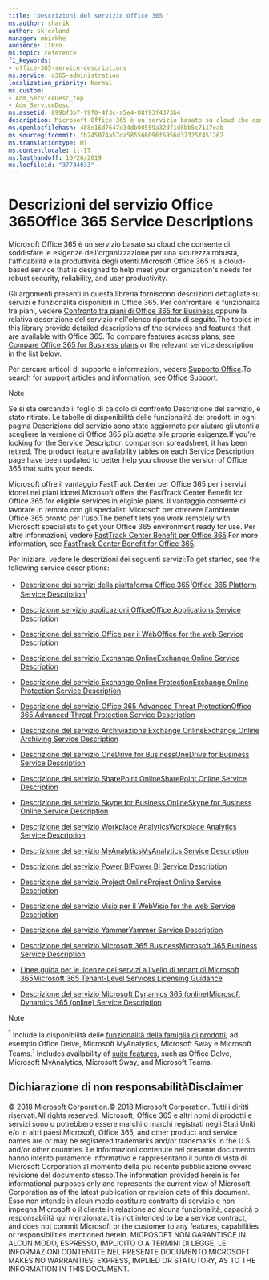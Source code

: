 ```yaml
---
title: 'Descrizioni del servizio Office 365 '
ms.author: sharik
author: skjerland
manager: mnirkhe
audience: ITPro
ms.topic: reference
f1_keywords:
- office-365-service-descriptions
ms.service: o365-administration
localization_priority: Normal
ms.custom:
- Adm_ServiceDesc_top
- Adm_ServiceDesc
ms.assetid: 899bf3b7-f9f0-4f3c-a5e4-88f93f4373b4
description: Microsoft Office 365 è un servizio basato su cloud che consente di soddisfare le esigenze dell'organizzazione per una sicurezza robusta, l'affidabilità e la produttività degli utenti.
ms.openlocfilehash: 488e16d7647d34db00559a32df1d8bb5c7117eab
ms.sourcegitcommit: fb245074a57da585566096f6956d37325f451262
ms.translationtype: MT
ms.contentlocale: it-IT
ms.lasthandoff: 10/26/2019
ms.locfileid: "37734033"
---
```

# <a name="office-365-service-descriptions"></a><span data-ttu-id="74260-103">Descrizioni del servizio Office 365</span><span class="sxs-lookup"><span data-stu-id="74260-103">Office 365 Service Descriptions</span></span> 

<span data-ttu-id="74260-104">Microsoft Office 365 è un servizio basato su cloud che consente di soddisfare le esigenze dell'organizzazione per una sicurezza robusta, l'affidabilità e la produttività degli utenti.</span><span class="sxs-lookup"><span data-stu-id="74260-104">Microsoft Office 365 is a cloud-based service that is designed to help meet your organization's needs for robust security, reliability, and user productivity.</span></span> 
  
<span data-ttu-id="74260-p101">Gli argomenti presenti in questa libreria forniscono descrizioni dettagliate su servizi e funzionalità disponibili in Office 365. Per confrontare le funzionalità tra piani, vedere [Confronto tra piani di Office 365 for Business ](https://go.microsoft.com/fwlink/?LinkID=799177&amp;clcid=0x409) oppure la relativa descrizione del servizio nell'elenco riportato di seguito.</span><span class="sxs-lookup"><span data-stu-id="74260-p101">The topics in this library provide detailed descriptions of the services and features that are available with Office 365. To compare features across plans, see [Compare Office 365 for Business plans](https://go.microsoft.com/fwlink/?LinkID=799177&amp;clcid=0x409) or the relevant service description in the list below.</span></span> 
  
<span data-ttu-id="74260-107">Per cercare articoli di supporto e informazioni, vedere [Supporto Office](https://support.office.com/).</span><span class="sxs-lookup"><span data-stu-id="74260-107">To search for support articles and information, see [Office Support](https://support.office.com/).</span></span>
  
> [!NOTE]
> <span data-ttu-id="74260-p102">Se si sta cercando il foglio di calcolo di confronto Descrizione del servizio, è stato ritirato. Le tabelle di disponibilità delle funzionalità dei prodotti in ogni pagina Descrizione del servizio sono state aggiornate per aiutare gli utenti a scegliere la versione di Office 365 più adatta alle proprie esigenze.</span><span class="sxs-lookup"><span data-stu-id="74260-p102">If you're looking for the Service Description comparison spreadsheet, it has been retired. The product feature availability tables on each Service Description page have been updated to better help you choose the version of Office 365 that suits your needs.</span></span> 
  
<span data-ttu-id="74260-110">Microsoft offre il vantaggio FastTrack Center per Office 365 per i servizi idonei nei piani idonei.</span><span class="sxs-lookup"><span data-stu-id="74260-110">Microsoft offers the FastTrack Center Benefit for Office 365 for eligible services in eligible plans.</span></span> <span data-ttu-id="74260-111">Il vantaggio consente di lavorare in remoto con gli specialisti Microsoft per ottenere l'ambiente Office 365 pronto per l'uso.</span><span class="sxs-lookup"><span data-stu-id="74260-111">The benefit lets you work remotely with Microsoft specialists to get your Office 365 environment ready for use.</span></span> <span data-ttu-id="74260-112">Per altre informazioni, vedere [FastTrack Center Benefit per Office 365](https://docs.microsoft.com/fasttrack/O365-fasttrack-benefit-for-office-365).</span><span class="sxs-lookup"><span data-stu-id="74260-112">For more information, see [FastTrack Center Benefit for Office 365](https://docs.microsoft.com/fasttrack/O365-fasttrack-benefit-for-office-365).</span></span>
  
<span data-ttu-id="74260-113">Per iniziare, vedere le descrizioni dei seguenti servizi:</span><span class="sxs-lookup"><span data-stu-id="74260-113">To get started, see the following service descriptions:</span></span>
  
- <span data-ttu-id="74260-114">[Descrizione dei servizi della piattaforma Office 365](office-365-platform-service-description/office-365-platform-service-description.md)<sup>1</sup></span><span class="sxs-lookup"><span data-stu-id="74260-114">[Office 365 Platform Service Description](office-365-platform-service-description/office-365-platform-service-description.md)<sup>1</sup></span></span>
    
- [<span data-ttu-id="74260-115">Descrizione servizio applicazioni Office</span><span class="sxs-lookup"><span data-stu-id="74260-115">Office Applications Service Description</span></span>](office-applications-service-description/office-applications-service-description.md)
    
- [<span data-ttu-id="74260-116">Descrizione del servizio Office per il Web</span><span class="sxs-lookup"><span data-stu-id="74260-116">Office for the web Service Description</span></span>](office-online-service-description/office-online-service-description.md)
    
- [<span data-ttu-id="74260-117">Descrizione del servizio Exchange Online</span><span class="sxs-lookup"><span data-stu-id="74260-117">Exchange Online Service Description</span></span>](exchange-online-service-description/exchange-online-service-description.md)
    
- [<span data-ttu-id="74260-118">Descrizione del servizio Exchange Online Protection</span><span class="sxs-lookup"><span data-stu-id="74260-118">Exchange Online Protection Service Description</span></span>](exchange-online-protection-service-description/exchange-online-protection-service-description.md)
    
- [<span data-ttu-id="74260-119">Descrizione del servizio Office 365 Advanced Threat Protection</span><span class="sxs-lookup"><span data-stu-id="74260-119">Office 365 Advanced Threat Protection Service Description</span></span>](office-365-advanced-threat-protection-service-description.md)
    
- [<span data-ttu-id="74260-120">Descrizione del servizio Archiviazione Exchange Online</span><span class="sxs-lookup"><span data-stu-id="74260-120">Exchange Online Archiving Service Description</span></span>](exchange-online-archiving-service-description/exchange-online-archiving-service-description.md)
    
- [<span data-ttu-id="74260-121">Descrizione del servizio OneDrive for Business</span><span class="sxs-lookup"><span data-stu-id="74260-121">OneDrive for Business Service Description</span></span>](onedrive-for-business-service-description.md)
    
- [<span data-ttu-id="74260-122">Descrizione del servizio SharePoint Online</span><span class="sxs-lookup"><span data-stu-id="74260-122">SharePoint Online Service Description</span></span>](sharepoint-online-service-description/sharepoint-online-service-description.md)
    
- [<span data-ttu-id="74260-123">Descrizione del servizio Skype for Business Online</span><span class="sxs-lookup"><span data-stu-id="74260-123">Skype for Business Online Service Description</span></span>](skype-for-business-online-service-description/skype-for-business-online-service-description.md)
    
- [<span data-ttu-id="74260-124">Descrizione del servizio Workplace Analytics</span><span class="sxs-lookup"><span data-stu-id="74260-124">Workplace Analytics Service Description</span></span>](workplace-analytics-service-description.md)

- [<span data-ttu-id="74260-125">Descrizione del servizio MyAnalytics</span><span class="sxs-lookup"><span data-stu-id="74260-125">MyAnalytics Service Description</span></span>](mya-service-description.md)
    
- [<span data-ttu-id="74260-126">Descrizione del servizio Power BI</span><span class="sxs-lookup"><span data-stu-id="74260-126">Power BI Service Description</span></span>](power-bi-service-description.md)
    
- [<span data-ttu-id="74260-127">Descrizione del servizio Project Online</span><span class="sxs-lookup"><span data-stu-id="74260-127">Project Online Service Description</span></span>](project-online-service-description/project-online-service-description.md)
    
- [<span data-ttu-id="74260-128">Descrizione del servizio Visio per il Web</span><span class="sxs-lookup"><span data-stu-id="74260-128">Visio for the web Service Description</span></span>](visio-online-service-description/visio-online-service-description.md)
    
- [<span data-ttu-id="74260-129">Descrizione del servizio Yammer</span><span class="sxs-lookup"><span data-stu-id="74260-129">Yammer Service Description</span></span>](yammer-service-description/yammer-service-description.md)

- [<span data-ttu-id="74260-130">Descrizione del servizio Microsoft 365 Business</span><span class="sxs-lookup"><span data-stu-id="74260-130">Microsoft 365 Business Service Description</span></span>](microsoft-365-service-descriptions/microsoft-365-business-service-description.md)

- [<span data-ttu-id="74260-131">Linee guida per le licenze dei servizi a livello di tenant di Microsoft 365</span><span class="sxs-lookup"><span data-stu-id="74260-131">Microsoft 365 Tenant-Level Services Licensing Guidance</span></span>](microsoft-365-service-descriptions/microsoft-365-tenantlevel-services-licensing-guidance.md)
    
- [<span data-ttu-id="74260-132">Descrizione del servizio Microsoft Dynamics 365 (online)</span><span class="sxs-lookup"><span data-stu-id="74260-132">Microsoft Dynamics 365 (online) Service Description</span></span>](microsoft-dynamics-365-online-service-description.md)
    
> [!NOTE]
> <span data-ttu-id="74260-133"><sup>1</sup> Include la disponibilità delle [funzionalità della famiglia di prodotti](https://docs.microsoft.com/office365/servicedescriptions/office-365-platform-service-description/office-365-suite-features), ad esempio Office Delve, Microsoft MyAnalytics, Microsoft Sway e Microsoft Teams.</span><span class="sxs-lookup"><span data-stu-id="74260-133"><sup>1</sup> Includes availability of [suite features](https://docs.microsoft.com/office365/servicedescriptions/office-365-platform-service-description/office-365-suite-features), such as Office Delve, Microsoft MyAnalytics, Microsoft Sway, and Microsoft Teams.</span></span>
  
## <a name="disclaimer"></a><span data-ttu-id="74260-134">Dichiarazione di non responsabilità</span><span class="sxs-lookup"><span data-stu-id="74260-134">Disclaimer</span></span>

<span data-ttu-id="74260-135">© 2018 Microsoft Corporation.</span><span class="sxs-lookup"><span data-stu-id="74260-135">© 2018 Microsoft Corporation.</span></span> <span data-ttu-id="74260-136">Tutti i diritti riservati.</span><span class="sxs-lookup"><span data-stu-id="74260-136">All rights reserved.</span></span> <span data-ttu-id="74260-137">Microsoft, Office 365 e altri nomi di prodotti e servizi sono o potrebbero essere marchi o marchi registrati negli Stati Uniti e/o in altri paesi.</span><span class="sxs-lookup"><span data-stu-id="74260-137">Microsoft, Office 365, and other product and service names are or may be registered trademarks and/or trademarks in the U.S. and/or other countries.</span></span> <span data-ttu-id="74260-138">Le informazioni contenute nel presente documento hanno intento puramente informativo e rappresentano il punto di vista di Microsoft Corporation al momento della più recente pubblicazione ovvero revisione del documento stesso.</span><span class="sxs-lookup"><span data-stu-id="74260-138">The information provided herein is for informational purposes only and represents the current view of Microsoft Corporation as of the latest publication or revision date of this document.</span></span> <span data-ttu-id="74260-139">Esso non intende in alcun modo costituire contratto di servizio e non impegna Microsoft o il cliente in relazione ad alcuna funzionalità, capacità o responsabilità qui menzionata.</span><span class="sxs-lookup"><span data-stu-id="74260-139">It is not intended to be a service contract, and does not commit Microsoft or the customer to any features, capabilities or responsibilities mentioned herein.</span></span> <span data-ttu-id="74260-140">MICROSOFT NON GARANTISCE IN ALCUN MODO, ESPRESSO, IMPLICITO O A TERMINI DI LEGGE, LE INFORMAZIONI CONTENUTE NEL PRESENTE DOCUMENTO.</span><span class="sxs-lookup"><span data-stu-id="74260-140">MICROSOFT MAKES NO WARRANTIES, EXPRESS, IMPLIED OR STATUTORY, AS TO THE INFORMATION IN THIS DOCUMENT.</span></span> 
  
